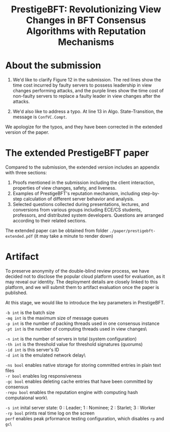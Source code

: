 <h1 style="text-align:center;"> PrestigeBFT: Revolutionizing View Changes in BFT Consensus Algorithms with Reputation Mechanisms </h1>

# About the submission
1. We'd like to clarify Figure 12 in the submission. The red lines show the time cost incurred by faulty servers to possess leadership in view changes performing attacks, and the purple lines show the time cost of non-faulty servers to replace a faulty leader in view changes after the attacks. 

2. We'd also like to address a typo. At line 13 in Algo. State-Transition, the message is `ConfVC.Compt`.

We apologize for the typos, and they have been corrected in the extended version of the paper.

# The extended PrestigeBFT paper
Compared to the submission, the extended version includes an appendix with three sections:  
1. Proofs mentioned in the submission including the client interaction, properties of view changes, safety, and liveness.
2. Examples of PrestigeBFT's reputation mechanism, including step-by-step calculation of different server behavior and analysis.
3. Selected questions collected during presentations, lectures, and conversions from various groups including ECE/CS students, professors, and distributed system developers. Questions are arranged according to their related sections.  

The extended paper can be obtained from folder `./paper/prestigebft-extended.pdf` (it may take a minute to render down)  

# Artifact
To preserve anonymity of the double-blind review process, we have decided not to disclose the popular cloud platform used for evaluation, as it may reveal our identity. The deployment details are closely linked to this platform, and we will submit them to artifact evaluation once the paper is published.

At this stage, we would like to introduce the key parameters in PrestigeBFT.

`-b int` is the batch size\
`-mq int` is the maximum size of message queues\
`-p int` is the number of packing threads used in one consensus instance\
`-pt int` is the number of computing threads used in view changes\

`-n int` is the number of servers in total (system configuration)\
`-th int` is the threshold value for threshold signatures (quorums)\
`-id int` is this server's ID\
`-d int` is the emulated network delay\

`-ns bool` enables native storage for storing committed entries in plain text files\
`-r bool` enables log responsiveness\
`-gc bool` enables deleting cache entries that have been committed by consensus\
`-repu bool` enables the reputation engine with computing hash computaional work\

`-s int` inital server state: 0 : Leader;  1 : Nominee; 2 : Starlet; 3 : Worker\
`-rp bool` prints real time log on the screen\
`perf` enables peak prformance testing configuration, which disables `rp` and `gc`\